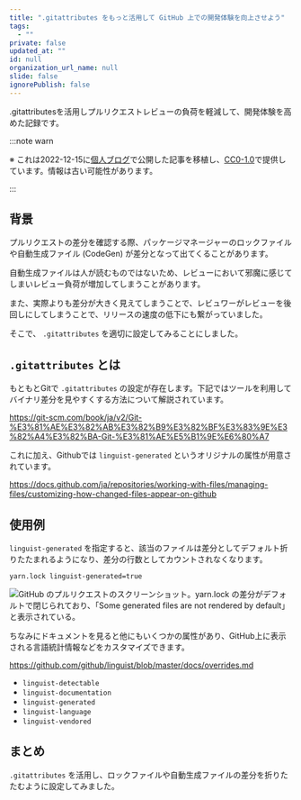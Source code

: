 ```yaml
---
title: ".gitattributes をもっと活用して GitHub 上での開発体験を向上させよう"
tags:
  - ""
private: false
updated_at: ""
id: null
organization_url_name: null
slide: false
ignorePublish: false
---
```


.gitattributesを活用しプルリクエストレビューの負荷を軽減して、開発体験を高めた記録です。

:::note warn

※ これは2022-12-15に[個人ブログ](https://bicstone.me)で公開した記事を移植し、[CC0-1.0](https://creativecommons.org/publicdomain/zero/1.0/deed.ja)で提供しています。情報は古い可能性があります。

:::

## 背景

プルリクエストの差分を確認する際、パッケージマネージャーのロックファイルや自動生成ファイル (CodeGen) が差分となって出てくることがあります。

自動生成ファイルは人が読むものではないため、レビューにおいて邪魔に感じてしまいレビュー負荷が増加してしまうことがあります。

また、実際よりも差分が大きく見えてしまうことで、レビュワーがレビューを後回しにしてしまうことで、リリースの速度の低下にも繋がっていました。

そこで、 `.gitattributes` を適切に設定してみることにしました。

## `.gitattributes` とは

もともとGitで `.gitattributes` の設定が存在します。下記ではツールを利用してバイナリ差分を見やすくする方法について解説されています。

https://git-scm.com/book/ja/v2/Git-%E3%81%AE%E3%82%AB%E3%82%B9%E3%82%BF%E3%83%9E%E3%82%A4%E3%82%BA-Git-%E3%81%AE%E5%B1%9E%E6%80%A7

これに加え、Githubでは `linguist-generated` というオリジナルの属性が用意されています。

https://docs.github.com/ja/repositories/working-with-files/managing-files/customizing-how-changed-files-appear-on-github

## 使用例

`linguist-generated` を指定すると、該当のファイルは差分としてデフォルト折りたたまれるようになり、差分の行数としてカウントされなくなります。

```plain
yarn.lock linguist-generated=true
```

![GitHub のプルリクエストのスクリーンショット。yarn.lock の差分がデフォルトで閉じられており、「Some generated files are not rendered by default」と表示されている。](https://qiita-image-store.s3.ap-northeast-1.amazonaws.com/0/684999/615b8492-a8a9-0a13-4e4e-456490fd91d5.png)

ちなみにドキュメントを見ると他にもいくつかの属性があり、GitHub上に表示される言語統計情報などをカスタマイズできます。

https://github.com/github/linguist/blob/master/docs/overrides.md

- `linguist-detectable`
- `linguist-documentation`
- `linguist-generated`
- `linguist-language`
- `linguist-vendored`

## まとめ

`.gitattributes` を活用し、ロックファイルや自動生成ファイルの差分を折りたたむように設定してみました。

